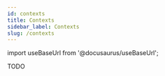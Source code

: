```yaml
---
id: contexts
title: Contexts
sidebar_label: Contexts
slug: /contexts
---
```


import useBaseUrl from '@docusaurus/useBaseUrl';

TODO
